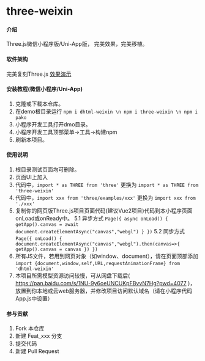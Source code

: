 # three-weixin

#### 介绍
Three.js微信小程序版/Uni-App版，
完美效果，完美移植。


#### 软件架构
完美复刻Three.js
[效果演示](https://www.bilibili.com/video/BV1Qe4y1Z7x2?share_source=copy_web&vd_source=7c04e28e67346c8e44c9b04db22d7631)


#### 安装教程(微信小程序/Uni-App)

1.  克隆或下载本仓库。
2.  在demo根目录运行
    `npm i dhtml-weixin \n npm i three-weixin \n npm i pako`
3.  小程序开发工具打开dmo目录。
4.  小程序开发工具顶部菜单->工具->构建npm
5.  刷新本项目。

#### 使用说明

1.  根目录测试页面均可删除。
2.  页面UI上加入 <canvas id="canvas_webgl" type="webgl"/>
3.  代码中，`import * as THREE from 'three'` 更换为 `import * as THREE from 'three-weixin'`
4.  代码中，`import xxx from 'three/examples/xxx'` 更换为 `import xxx from './xxx'`
5.  复制你的网页版Three.js项目页面代码(建议Vue2项目)代码到本小程序页面onLoad或onReady中。
    5.1 异步方式
    `Page({
        async onLoad() {
          getApp().canvas = await document.createElementAsync("canvas","webgl")
        }
    })`
    5.2 同步方式
    `Page({
        onLoad() {
          document.createElementAsync("canvas","webgl").then(canvas=>{
            getApp().canvas = canvas
        })
    })`
6.  所有JS文件，若用到网页对象（如window、document），请在页面顶部添加 
    `import {document,window,self,URL,requestAnimationFrame} from 'dhtml-weixin'`
7.  本项目所需模型资源访问较慢，可从网盘下载后( https://pan.baidu.com/s/1NU-9y6oeUNCUKpFBvvN7Hg?pwd=4077 )，放置到你本地或云web服务器，并修改项目访问默认域名（请在小程序代码App.js中设置）

#### 参与贡献

1.  Fork 本仓库
2.  新建 Feat_xxx 分支
3.  提交代码
4.  新建 Pull Request
